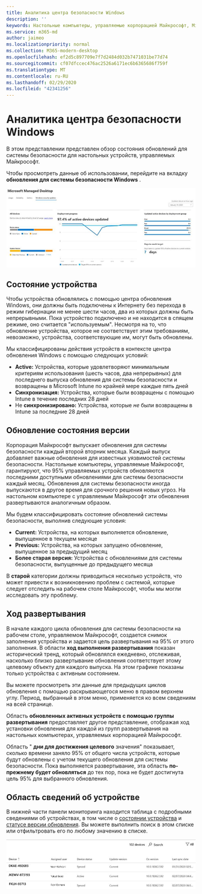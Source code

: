 ```yaml
---
title: Аналитика центра безопасности Windows
description: ''
keywords: Настольные компьютеры, управляемые корпорацией Майкрософт, Microsoft 365, служба, документация
ms.service: m365-md
author: jaimeo
ms.localizationpriority: normal
ms.collection: M365-modern-desktop
ms.openlocfilehash: ef2d5c897709e7f7d2484d032b7471031be77d74
ms.sourcegitcommit: cf07dfccec476ac2526a6171ec6b6365686f759f
ms.translationtype: MT
ms.contentlocale: ru-RU
ms.lasthandoff: 02/29/2020
ms.locfileid: "42341256"
---
```

# <a name="windows-security-update-insights"></a>Аналитика центра безопасности Windows
В этом представлении представлен обзор состояния обновлений для системы безопасности для настольных устройств, управляемых Майкрософт. 

Чтобы просмотреть данные об использовании, перейдите на вкладку <strong>обновления для системы безопасности Windows</strong> .

![Область обновления для системы безопасности Windows: линейчатые графики состояния устройства и версии обновления в левом столбце, обновление процесса развертывания со временем в центральном столбце и процент активных устройств по группам развертывания, а также количество дней, затраченных на доступ к целевому элементу развертывания %95% в правом столбце.](../../media/update-insights.jpg)

## <a name="device-status"></a>Состояние устройства

Чтобы устройства обновлялись с помощью центра обновления Windows, они должны быть подключены к Интернету без перехода в режим гибернации не менее шести часов, два из которых должны быть непрерывными. Пока устройство подключено и не находится в спящем режиме, оно считается "используемым". Несмотря на то, что обновление устройства, которое не соответствует этим требованиям, невозможно, устройства, соответствующие им, могут быть обновлены. 

Мы классифицированы действия устройств в контексте центра обновления Windows с помощью следующих условий:

- <strong>Active:</strong> Устройства, которые удовлетворяют минимальным критериям использования (шесть часов, два непрерывных) для последнего выпуска обновления для системы безопасности и возвращены в Microsoft Intune по крайней мере каждые пять дней
- <strong>Синхронизация:</strong> Устройства, которые были возвращены с помощью Intune в течение последних 28 дней
- Не <strong>синхронизировано:</strong> Устройства, которые <i>не</i> были возвращены в Intune за последние 28 дней




## <a name="update-version-status"></a>Обновление состояния версии

Корпорация Майкрософт выпускает обновления для системы безопасности каждый второй вторник месяца. Каждый выпуск добавляет важные обновления для известных уязвимостей системы безопасности. Настольные компьютеры, управляемые Майкрософт, гарантируют, что 95% управляемых устройств обновляются последними доступными обновлениями для системы безопасности каждый месяц. Обновления для системы безопасности иногда выпускаются в другое время для срочного решения новых угроз. На настольном компьютере с управляемым Майкрософт эти обновления развертываются аналогичным образом.

Мы будем классифицировать состояние обновлений системы безопасности, выполнив следующие условия:

- <strong>Current:</strong> Устройства, на которых выполняется обновление, выпущенное в текущем месяце
- <strong>Previous:</strong> Устройства, на которых запущено обновление, выпущенное за предыдущий месяц
- <strong>Более старая версия:</strong> Устройства с обновлениями для системы безопасности, выпущенные до предыдущего месяца

В <strong>старой</strong> категории должны приводиться несколько устройств, что может привести к возникновению проблем с системой, которые следует отследить на рабочем столе Майкрософт, чтобы мы могли исследовать эту проблему.


## <a name="deployment-progress"></a>Ход развертывания

В начале каждого цикла обновления для системы безопасности на рабочем столе, управляемом Майкрософт, создается снимок заполнения устройства и задается цель развертывания на 95% от этого заполнения. В области <strong>ход выполнения развертывания</strong> показан исторический тренд, который обновлялся ежедневно, отслеживая, насколько близко развертывание обновления соответствует этому целевому объекту для каждого выпуска. На этом графике показаны только устройства с активным состоянием.

Вы можете просмотреть эти данные для предыдущих циклов обновления с помощью раскрывающегося меню в правом верхнем углу. Период, выбранный в этом меню, применяется ко всем сведениям на всей странице.

Область <strong>обновленных активных устройств с помощью группы развертывания</strong> предоставляет другое представление, отображая ход установки обновления для каждой из групп развертывания на настольных компьютерах, управляемых корпорацией Майкрософт.

Область " <strong>дни для достижения целевого</strong> значения" показывает, сколько времени заняло 95% от общего числа устройств, которые будут обновлены с учетом текущего обновления для системы безопасности. Пока выполняется развертывание, эта область <strong>по-прежнему будет обновляться</strong> до тех пор, пока не будет достигнута цель 95% для выбранного обновления.

## <a name="device-details-area"></a>Область сведений об устройстве

В нижней части панели мониторинга находится таблица с подробными сведениями об устройствах, в том числе о [состоянии устройства](#device-status) и [статусе версии обновления](#update-version-status). Вы можете выполнить поиск в этом списке или отфильтровать его по любому значению в списке.


![Таблица сведений об устройстве, в которой показаны столбцы для имени устройства, назначенного пользователя, состояния устройства, версии обновления, версии операционной системы и даты последней синхронизации устройства.](../../media/security-update-insights-device-table-sterile.png)
